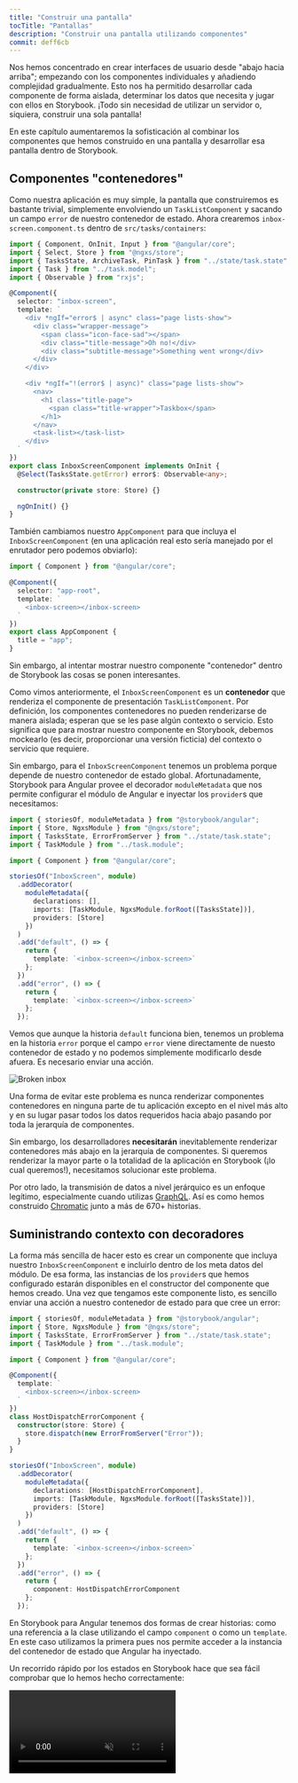 ```yaml
---
title: "Construir una pantalla"
tocTitle: "Pantallas"
description: "Construir una pantalla utilizando componentes"
commit: deff6cb
---
```


Nos hemos concentrado en crear interfaces de usuario desde "abajo hacia arriba"; empezando con los componentes individuales y añadiendo complejidad gradualmente. Esto nos ha permitido desarrollar cada componente de forma aislada, determinar los datos que necesita y jugar con ellos en Storybook. ¡Todo sin necesidad de utilizar un servidor o, siquiera, construir una sola pantalla!

En este capítulo aumentaremos la sofisticación al combinar los componentes que hemos construido en una pantalla y desarrollar esa pantalla dentro de Storybook.

## Componentes "contenedores"

Como nuestra aplicación es muy simple, la pantalla que construiremos es bastante trivial, simplemente envolviendo un `TaskListComponent` y sacando un campo `error` de nuestro contenedor de estado. Ahora crearemos `inbox-screen.component.ts` dentro de `src/tasks/containers`:

```typescript
import { Component, OnInit, Input } from "@angular/core";
import { Select, Store } from "@ngxs/store";
import { TasksState, ArchiveTask, PinTask } from "../state/task.state";
import { Task } from "../task.model";
import { Observable } from "rxjs";

@Component({
  selector: "inbox-screen",
  template: `
    <div *ngIf="error$ | async" class="page lists-show">
      <div class="wrapper-message">
        <span class="icon-face-sad"></span>
        <div class="title-message">Oh no!</div>
        <div class="subtitle-message">Something went wrong</div>
      </div>
    </div>

    <div *ngIf="!(error$ | async)" class="page lists-show">
      <nav>
        <h1 class="title-page">
          <span class="title-wrapper">Taskbox</span>
        </h1>
      </nav>
      <task-list></task-list>
    </div>
  `
})
export class InboxScreenComponent implements OnInit {
  @Select(TasksState.getError) error$: Observable<any>;

  constructor(private store: Store) {}

  ngOnInit() {}
}
```

También cambiamos nuestro `AppComponent` para que incluya el `InboxScreenComponent` (en una aplicación real esto sería manejado por el enrutador pero podemos obviarlo):

```typescript
import { Component } from "@angular/core";

@Component({
  selector: "app-root",
  template: `
    <inbox-screen></inbox-screen>
  `
})
export class AppComponent {
  title = "app";
}
```

Sin embargo, al intentar mostrar nuestro componente "contenedor" dentro de Storybook las cosas se ponen interesantes.

Como vimos anteriormente, el `InboxScreenComponent` es un **contenedor** que renderiza el componente de presentación `TaskListComponent`. Por definición, los componentes contenedores no pueden renderizarse de manera aislada; esperan que se les pase algún contexto o servicio. Esto significa que para mostrar nuestro componente en Storybook, debemos mockearlo (es decir, proporcionar una versión ficticia) del contexto o servicio que requiere.

Sin embargo, para el `InboxScreenComponent` tenemos un problema porque depende de nuestro contenedor de estado global. Afortunadamente, Storybook para Angular provee el decorador `moduleMetadata` que nos permite configurar el módulo de Angular e inyectar los `provider`s que necesitamos:

```typescript
import { storiesOf, moduleMetadata } from "@storybook/angular";
import { Store, NgxsModule } from "@ngxs/store";
import { TasksState, ErrorFromServer } from "../state/task.state";
import { TaskModule } from "../task.module";

import { Component } from "@angular/core";

storiesOf("InboxScreen", module)
  .addDecorator(
    moduleMetadata({
      declarations: [],
      imports: [TaskModule, NgxsModule.forRoot([TasksState])],
      providers: [Store]
    })
  )
  .add("default", () => {
    return {
      template: `<inbox-screen></inbox-screen>`
    };
  })
  .add("error", () => {
    return {
      template: `<inbox-screen></inbox-screen>`
    };
  });
```

Vemos que aunque la historia `default` funciona bien, tenemos un problema en la historia `error` porque el campo `error` viene directamente de nuesto contenedor de estado y no podemos simplemente modificarlo desde afuera. Es necesario enviar una acción.

![Broken inbox](/broken-inboxscreen.png)

Una forma de evitar este problema es nunca renderizar componentes contenedores en ninguna parte de tu aplicación excepto en el nivel más alto y en su lugar pasar todos los datos requeridos hacia abajo pasando por toda la jerarquía de componentes.

Sin embargo, los desarrolladores **necesitarán** inevitablemente renderizar contenedores más abajo en la jerarquía de componentes. Si queremos renderizar la mayor parte o la totalidad de la aplicación en Storybook (¡lo cual queremos!), necesitamos solucionar este problema.

<div class="aside">
Por otro lado, la transmisión de datos a nivel jerárquico es un enfoque legítimo, especialmente cuando utilizas <a href="http://graphql.org/">GraphQL</a>. Así es como hemos construido <a href="https://www.chromaticqa.com">Chromatic</a> junto a más de 670+ historias.
</div>

## Suministrando contexto con decoradores

La forma más sencilla de hacer esto es crear un componente que incluya nuestro `InboxScreenComponent` e incluirlo dentro de los meta datos del módulo. De esa forma, las instancias de los `provider`s que hemos configurado estarán disponibles en el constructor del componente que hemos creado. Una vez que tengamos este componente listo, es sencillo enviar una acción a nuestro contenedor de estado para que cree un error:

```typescript
import { storiesOf, moduleMetadata } from "@storybook/angular";
import { Store, NgxsModule } from "@ngxs/store";
import { TasksState, ErrorFromServer } from "../state/task.state";
import { TaskModule } from "../task.module";

import { Component } from "@angular/core";

@Component({
  template: `
    <inbox-screen></inbox-screen>
  `
})
class HostDispatchErrorComponent {
  constructor(store: Store) {
    store.dispatch(new ErrorFromServer("Error"));
  }
}

storiesOf("InboxScreen", module)
  .addDecorator(
    moduleMetadata({
      declarations: [HostDispatchErrorComponent],
      imports: [TaskModule, NgxsModule.forRoot([TasksState])],
      providers: [Store]
    })
  )
  .add("default", () => {
    return {
      template: `<inbox-screen></inbox-screen>`
    };
  })
  .add("error", () => {
    return {
      component: HostDispatchErrorComponent
    };
  });
```

En Storybook para Angular tenemos dos formas de crear historias: como una referencia a la clase utilizando el campo `component` o como un `template`. En este caso utilizamos la primera pues nos permite acceder a la instancia del contenedor de estado que Angular ha inyectado.

Un recorrido rápido por los estados en Storybook hace que sea fácil comprobar que lo hemos hecho correctamente:

<video autoPlay muted playsInline loop >

  <source
    src="/finished-inboxscreen-states.mp4"
    type="video/mp4"
  />
</video>

## Desarrollo basado en componentes

Empezamos con un `TaskComponent`, progresando a un `TaskListComponent` y, finalmente, hemos construido una pantalla completa. Nuestro `InboxScreenComponent` contiene el resto de los componentes e incluye las historias correspondientes.

<video autoPlay muted playsInline loop style="width:480px; height:auto; margin: 0 auto;">
  <source
    src="/component-driven-development-optimized.mp4"
    type="video/mp4"
  />
</video>

[**El desarrollo basado en componentes**](https://blog.hichroma.com/component-driven-development-ce1109d56c8e) te permite expandir gradualmente la complejidad a medida que asciendes en la jerarquía de componentes. Entre los beneficios están un proceso de desarrollo más enfocado y una mayor cobertura de todas las posibles mutaciones de la interfaz de usuario. En resumen, la CDD te ayuda a construir interfaces de usuario de mayor calidad y complejidad.

Aún no hemos terminado, el trabajo no termina cuando se construye la interfaz de usuario. También tenemos que asegurarnos de que siga siendo funcionando a lo largo del tiempo.
